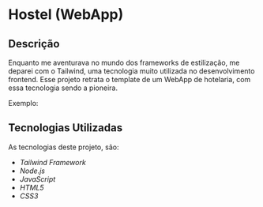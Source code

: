 # Hostel (WebApp)

## Descrição

Enquanto me aventurava no mundo dos frameworks de estilização, me deparei com o Tailwind, uma tecnologia muito utilizada no desenvolvimento frontend. Esse projeto retrata o template de um WebApp de hotelaria, com essa tecnologia sendo a pioneira.

Exemplo:

## Tecnologias Utilizadas

As tecnologias deste projeto, são:

- *Tailwind Framework*
- *Node.js* 
- *JavaScript* 
- *HTML5*
- *CSS3*
